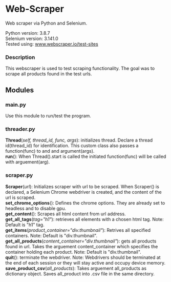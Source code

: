 # Web-Scraper
 Web scraper via Python and Selenium.
 
 Python version: 3.8.7  
 Selenium version: 3.141.0  
 Tested using: www.webscraper.io/test-sites  
 ### Description
 This webscraper is used to test scraping functionality.  The goal was to scrape all products found in the test urls.  
 ## Modules
 ### main.py
 Use this module to run/test the program.
 ### threader.py
 **Thread**(*self, thread_id, func, args*): initializes thread.  Declare a thread id(thread_id) for identification.  This custom class also passes a function(func) to and and argument(args).  
 **run**(): When Thread().start is called the initiated function(func) will be called with arguement(arg).  
 ### scraper.py
 **Scraper**(*url*): Initializes scraper with url to be scraped.  When Scraper() is declared, a Selenium Chrome webdriver is created, and the content of the url is scraped.  
 **set_chrome_options**(): Defines the chrome options.  They are already set to headless and to disable gpu.  
 **get_content**(): Scrapes all html content from url address.  
 **get_all_tags**(*tag="h1"*): retrieves all elements with a chosen html tag.  Note: Default is "h1" tag.  
 **get_items**(*product_container="div.thumbnail"*): Retrives all specified containers.  Note: Default is "div.thumbnail".  
 **get_all_products**(*content_container="div.thumbnail"*): gets all products found in url.  Takes the arguement content_container which specifies the container holding each product.  Note: Default is "div.thumbnail".  
 **quit**(): terminate the webdriver. Note: Webdrivers should be terminated at the end of each session or they will stay active and occupy device memory.  
 **save_product_csv**(*all_products*): Takes arguement all_products as dictionary object.  Saves all_product into .csv file in the same directory.  
